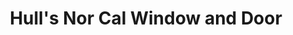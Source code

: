 ---
title: "Hull's Nor Cal Window and Door"
url: /danville/hulls-nor-cal-window-and-door/
shop: doors
---